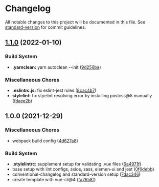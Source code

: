 # Changelog

All notable changes to this project will be documented in this file. See [standard-version](https://github.com/conventional-changelog/standard-version) for commit guidelines.

## [1.1.0](https://github.com/lins403/vue2-cli-boilerplate/compare/v1.0.0...v1.1.0) (2022-01-10)


### Build System

* **.yarnclean:** yarn autoclean --init ([9d256ba](https://github.com/lins403/vue2-cli-boilerplate/commit/9d256ba4b84890438228a7b2d5898eabaf86dda8))


### Miscellaneous Chores

* **.eslintrc.js:** fix eslint-jest rules ([8cac4b7](https://github.com/lins403/vue2-cli-boilerplate/commit/8cac4b7784f38abe6dae7d3f98d0f9c97824a10a))
* **stylelint:** fix styelint resolving error by installing postcss@8 manually ([fdaee2b](https://github.com/lins403/vue2-cli-boilerplate/commit/fdaee2bdfbedf2c57951090afaf0bd262fc2c7ed))

## 1.0.0 (2021-12-29)


### Miscellaneous Chores

* webpack build config ([4d627a8](https://github.com/lins403/vue2-cli-boilerplate/commit/4d627a8af6c6b5ec73493ddad201931560bf0e60))


### Build System

* **.stylelintrc:** supplement setup for validating .vue files ([6a4971f](https://github.com/lins403/vue2-cli-boilerplate/commit/6a4971f5ec6e36c7f8f49286ad80837b25773c25))
* base setup with lint configs, axios, sass, elemen-ui and jest ([0f6debb](https://github.com/lins403/vue2-cli-boilerplate/commit/0f6debb668c2b59fa7fd5eec197a00ea68ab0b4c))
* conventional-changelog and standard-version setup ([7dac346](https://github.com/lins403/vue2-cli-boilerplate/commit/7dac3464bbc67ca0031e1c3812c9a989cb4df8ea))
* create template with vue-cli@4 ([fa7658f](https://github.com/lins403/vue2-cli-boilerplate/commit/fa7658fa1398ae711a96ebc6c6475413533bd56b))
